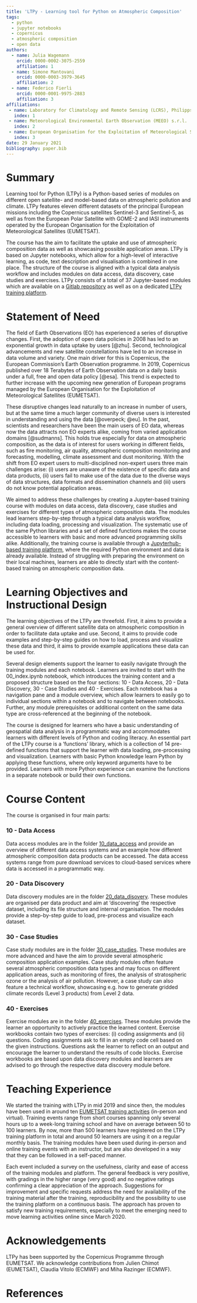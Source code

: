 ```yaml
---
title: 'LTPy - Learning tool for Python on Atmospheric Composition'
tags:
  - python
  - jupyter notebooks
  - copernicus
  - atmospheric composition
  - open data
authors:
  - name: Julia Wagemann
    orcid: 0000-0002-3075-2559
    affiliation: 1
  - name: Simone Mantovani
    orcid: 0000-0003-3979-3645
    affiliation: 2
  - name: Federico Fierli
    orcid: 0000-0001-9975-2883
    affiliation: 3
affiliations:
 - name: Laboratory for Climatology and Remote Sensing (LCRS), Philipps University Marburg
   index: 1
 - name: Meteorological Environmental Earth Observation (MEEO) s.r.l.
   index: 2
 - name: European Organisation for the Exploitation of Meteorological Satellites (EUMETSAT)
   index: 3
date: 29 January 2021
bibliography: paper.bib
---
```


# Summary

Learning tool for Python (LTPy) is a Python-based series of modules on different open satellite- and model-based data on atmospheric pollution and climate. LTPy features eleven different datasets of the principal European missions including the Copernicus satellites Sentinel-3 and Sentinel-5, as well as from the European Polar Satellite with GOME-2 and IASI instruments operated by the European Organisation for the Exploitation of Meteorological Satellites (EUMETSAT). 


The course has the aim to facilitate the uptake and use of atmospheric composition data as well as showcasing possible application areas.
LTPy is based on Jupyter notebooks, which allow for a high-level of interactive learning, as code, text description and visualisation is combined in one place. The structure of the course is aligned with a typical data analysis workflow and includes modules on data access, data discovery, case studies and exercises.
LTPy consists of a total of 37 Jupyter-based modules which are available on a [Gitlab repository](https://gitlab.eumetsat.int/eumetlab/atmosphere/atmosphere) as well as on a dedicated [LTPy training platform](https://ltpy.adamplatform.eu).

# Statement of Need

The field of Earth Observations (EO) has experienced a series of disruptive changes. First, the adoption of open data policies in 2008 has led to an exponential growth in data uptake by users [@zhu]. Second, technological advancements and new satellite constellations have led to an increase in data volume and variety. One main driver for this is Copernicus, the European Commission’s Earth Observation programme. In 2019, Copernicus published over 18 Terabytes of Earth Observation data on a daily basis under a full, free and open data policy [@esa]. This trend is expected to further increase with the upcoming new generation of European programs managed by the European Organisation for the Exploitation of Meteorological Satellites (EUMETSAT). 


These disruptive changes lead naturally to an increase in number of users, but at the same time a much larger community of diverse users is interested in understanding and using the data [@overpeck; @eu]. In the past, scientists and researchers have been the main users of EO data, whereas now the data attracts non EO experts alike, coming from varied application domains [@sudmanns]. This holds true especially for data on atmospheric composition, as the data is of interest for users working in different fields, such as fire monitoring, air quality, atmospheric composition monitoring and forecasting, modelling, climate assessment and dust monitoring. With the shift from EO expert users to multi-disciplined non-expert users three main challenges arise: (i) users are unaware of the existence of specific data and data products, (ii) users fail to make use of the data due to the diverse ways of data structures, data formats and dissemination channels and (iii) users do not know potential application areas.  


We aimed to address these challenges by creating a Jupyter-based training course with modules on data access, data discovery, case studies and exercises for different types of atmospheric composition data. The modules lead learners step-by-step through a typical data analysis workflow, including data loading, processing and visualization. The systematic use of the same Python libraries and a set of defined functions makes the course accessible to learners with basic and more advanced programming skills alike. Additionally, the training course is available through a [Jupyterhub-based training platform](https://ltpy.adamplatform.eu), where the required Python environment and data is already available. Instead of struggling with preparing the environment on their local machines, learners are able to directly start with the content-based training on atmospheric composition data.

# Learning Objectives and Instructional Design

The learning objectives of the LTPy are threefold. First, it aims to provide a general overview of different satellite data on atmospheric composition in order to facilitate data uptake and use. Second, it aims to provide code examples and step-by-step guides on how to load, process and visualize these data and third, it aims to provide example applications these data can be used for. 


Several design elements support the learner to easily navigate through the training modules and each notebook. Learners are invited to start with the 00_index.ipynb notebook, which introduces the training content and a proposed structure based on the four sections: 10 - Data Access, 20 - Data Discovery, 30 - Case Studies and 40 - Exercises. Each notebook has a navigation pane and a module overview, which allow learners to easily go to individual sections within a notebook and to navigate between notebooks. Further, any module prerequisites or additional content on the same data type are cross-referenced at the beginning of the notebook.


The course is designed for learners who have a basic understanding of geospatial data analysis in a programmatic way and accommodates learners with different levels of Python and coding literacy. An essential part of the LTPy course is a ‘functions’ library, which is a collection of 14 pre-defined functions that support the learner with data loading, pre-processing and visualization. Learners with basic Python knowledge learn Python by applying these functions, where only keyword arguments have to be provided. Learners with more Python experience can examine the functions in a separate notebook or build their own functions.

# Course Content
The course is organised in four main parts:

### 10 - Data Access
Data access modules are in the folder [10_data_access](https://gitlab.eumetsat.int/eumetlab/atmosphere/atmosphere/-/tree/master/10_data_access) and provide an overview of different data access systems and an example how different atmospheric composition data products can be accessed. The data access systems range from pure download services to cloud-based services where data is accessed in a programmatic way.

### 20 - Data Discovery
Data discovery modules are in the folder [20_data_disovery](https://gitlab.eumetsat.int/eumetlab/atmosphere/atmosphere/-/tree/master/20_data_discovery). These modules are organised per data product and aim at ‘discovering’ the respective dataset, including its file structure and internal organisation. The modules provide a step-by-step guide to load, pre-process and visualize each dataset.

### 30 - Case Studies
Case study modules are in the folder [30_case_studies](https://gitlab.eumetsat.int/eumetlab/atmosphere/atmosphere/-/tree/master/30_case_studies). These modules are more advanced and have the aim to provide several atmospheric composition application examples. Case study modules often feature several atmospheric composition data types and may focus on different application areas, such as monitoring of fires, the analysis of stratospheric ozone or the analysis of air pollution. However, a case study can also feature a technical workflow, showcasing e.g. how to generate gridded climate records (Level 3 products) from Level 2 data.

### 40 - Exercises
Exercise modules are in the folder [40_exercises](https://gitlab.eumetsat.int/eumetlab/atmosphere/atmosphere/-/tree/master/40_exercises). These modules provide the learner an opportunity to actively practice the learned content. Exercise workbooks contain two types of exercises: (i) coding assignments and (ii) questions. Coding assignments ask to fill in an empty code cell based on the given instructions. Questions ask the learner to reflect on an output and encourage the learner to understand the results of code blocks. Exercise workbooks are based upon data discovery modules and learners are advised to go through the respective data discovery module before.


# Teaching Experience

We started the training with LTPy in mid 2019 and since then, the modules have been used in around ten [EUMETSAT training activities](https://training.eumetsat.int/) (in-person and virtual). Training events range from short courses spanning only several hours up to a week-long training school and have on average between 50 to 100 learners. By now, more than 500 learners have registered on the LTPy training platform in total and around 50 learners are using it on a regular monthly basis. The training modules have been used during in-person and online training events with an instructor, but are also developed in a way that they can be followed in a self-paced manner. 


Each event included a survey on the usefulness, clarity and ease of access of the training modules and platform. The general feedback is very positive, with gradings in the higher range (very good) and no negative ratings confirming a clear appreciation of the approach. Suggestions for improvement and specific requests address the need for availability of the training material after the training, reproducibility and the possibility to use the training platform on a continuous basis. The approach has proven to satisfy new training requirements, especially to meet the emerging need to move learning activities online since March 2020.

# Acknowledgements

LTPy has been supported by the Copernicus Programme through EUMETSAT. We acknowledge contributions from Julien Chimot (EUMETSAT), Claudia Vitolo (ECMWF) and Miha Razinger (ECMWF).

# References